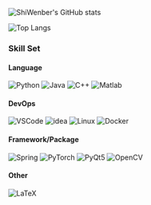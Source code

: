 <!--
**ShiWenber/ShiWenber** is a ✨ _special_ ✨ repository because its `README.md` (this file) appears on your GitHub profile.

Here are some ideas to get you started:

- 🔭 I’m currently working on ...
- 🌱 I’m currently learning ...
- 👯 I’m looking to collaborate on ...
- 🤔 I’m looking for help with ...
- 💬 Ask me about ...
- 📫 How to reach me: ...
- 😄 Pronouns: ...
- ⚡ Fun fact: ...
-->
<!-- ![ShiWenber's GitHub stats](https://github-readme-stats.vercel.app/api?username=ShiWenber&include_all_commits=true&show_icons=true) -->
![ShiWenber's GitHub stats](https://github-readme-stats.vercel.app/api?username=ShiWenber&include_all_commits=true)

![Top Langs](https://github-readme-stats.vercel.app/api/top-langs/?username=ShiWenber&layout=compact&hide=html,typescript,css,jupyter%20notebook,ruby&langs_count=8)

### Skill Set

#### Language

![Python](https://img.shields.io/badge/Python-3776AB?style=for-the-badge&logo=python&logoColor=white)
![Java](https://custom-icon-badges.demolab.com/badge/Java-007396?style=for-the-badge&logo=java-logo-svgrepo-com&logoColor=white)
![C++](https://img.shields.io/badge/C++-00599C?style=for-the-badge&logo=C%2B%2B&logoColor=white)
![Matlab](https://custom-icon-badges.demolab.com/badge/Matlab-0076A8?style=for-the-badge&logo=file_type_matlab_icon_130398(1)(1)(1)&logoColor=white)

#### DevOps

![VSCode](https://img.shields.io/badge/VSCode-007ACC?style=for-the-badge&logo=visual-studio-code&logoColor=white)
![idea](https://img.shields.io/badge/idea-000000?style=for-the-badge&logo=IntelliJ-IDEA&logoColor=white)
![Linux](https://img.shields.io/badge/Linux-FCC624?style=for-the-badge&logo=linux&logoColor=white)
![Docker](https://img.shields.io/badge/Docker-2496ED?style=for-the-badge&logo=docker&logoColor=white)

#### Framework/Package

![Spring](https://img.shields.io/badge/Spring-6DB33F?style=for-the-badge&logo=spring&logoColor=white)
![PyTorch](https://img.shields.io/badge/PyTorch-EE4C2C?style=for-the-badge&logo=pytorch&logoColor=white)
![PyQt5](https://img.shields.io/badge/PyQt5-41CD52?style=for-the-badge&logo=qt&logoColor=white)
![OpenCV](https://img.shields.io/badge/OpenCV-5C3EE8?style=for-the-badge&logo=opencv&logoColor=white)

#### Other

![LaTeX](https://img.shields.io/badge/LaTeX-008080?style=for-the-badge&logo=latex&logoColor=white)